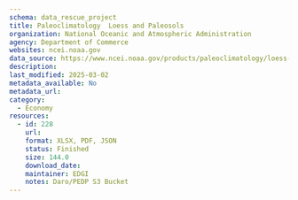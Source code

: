 ```yaml
---
schema: data_rescue_project 
title: Paleoclimatology  Loess and Paleosols
organization: National Oceanic and Atmospheric Administration
agency: Department of Commerce
websites: ncei.noaa.gov
data_source: https://www.ncei.noaa.gov/products/paleoclimatology/loess-paleosols
description: 
last_modified: 2025-03-02
metadata_available: No
metadata_url: 
category:
  - Economy
resources:
  - id: 228
    url: 
    format: XLSX, PDF, JSON
    status: Finished
    size: 144.0
    download_date: 
    maintainer: EDGI
    notes: Daro/PEDP S3 Bucket
---
```

